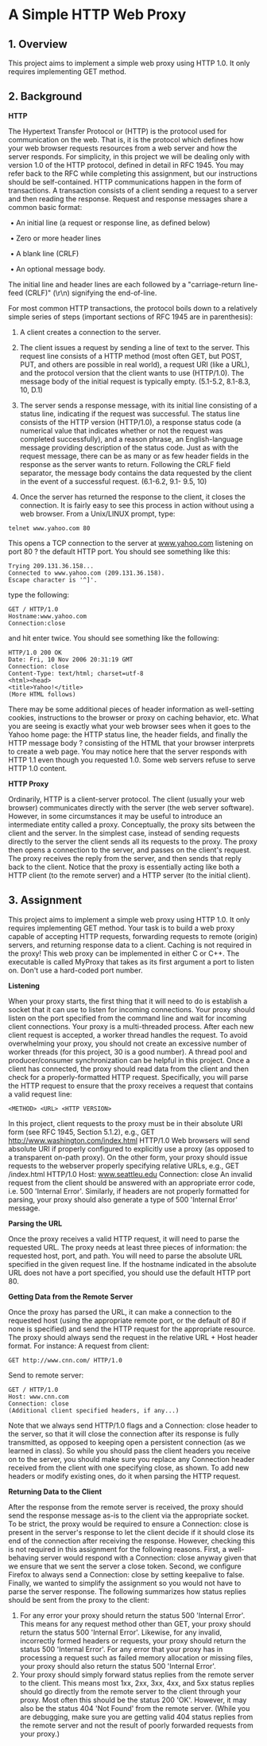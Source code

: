 # A Simple HTTP Web Proxy
## 1. Overview
This project aims to implement a simple web proxy using HTTP 1.0. It only requires implementing GET
method.


## 2. Background
**HTTP**

The Hypertext Transfer Protocol or (HTTP) is the protocol used for communication on the web. That is, it
is the protocol which defines how your web browser requests resources from a web server and how the
server responds. For simplicity, in this project we will be dealing only with version 1.0 of the HTTP protocol,
defined in detail in RFC 1945. You may refer back to the RFC while completing this assignment, but our
instructions should be self-contained.
HTTP communications happen in the form of transactions. A transaction consists of a client sending a
request to a server and then reading the response. Request and response messages share a common basic
format:

&nbsp;• An initial line (a request or response line, as defined below)

&nbsp;• Zero or more header lines

&nbsp;• A blank line (CRLF)

&nbsp;• An optional message body.

The initial line and header lines are each followed by a "carriage-return line-feed (CRLF)" (\r\n) signifying
the end-of-line.

For most common HTTP transactions, the protocol boils down to a relatively simple series of steps
(important sections of RFC 1945 are in parenthesis):

1. A client creates a connection to the server.

2. The client issues a request by sending a line of text to the server. This request line consists of a
HTTP method (most often GET, but POST, PUT, and others are possible in real world), a request
URI (like a URL), and the protocol version that the client wants to use (HTTP/1.0). The message
body of the initial request is typically empty. (5.1-5.2, 8.1-8.3, 10, D.1)

3. The server sends a response message, with its initial line consisting of a status line, indicating if
the request was successful. The status line consists of the HTTP version (HTTP/1.0), a response
status code (a numerical value that indicates whether or not the request was completed
successfully), and a reason phrase, an English-language message providing description of the
status code. Just as with the request message, there can be as many or as few header fields in
the response as the server wants to return. Following the CRLF field separator, the message
body contains the data requested by the client in the event of a successful request. (6.1-6.2, 9.1-
9.5, 10)

4. Once the server has returned the response to the client, it closes the connection. It is fairly easy
to see this process in action without using a web browser. From a Unix/LINUX prompt, type:
```
telnet www.yahoo.com 80
```
This opens a TCP connection to the server at www.yahoo.com listening on port 80 ? the default
HTTP port. You should see something like this:
```
Trying 209.131.36.158...
Connected to www.yahoo.com (209.131.36.158).
Escape character is '^]'.
```
type the following:
```
GET / HTTP/1.0
Hostname:www.yahoo.com
Connection:close
```
and hit enter twice. You should see something like the following:
```
HTTP/1.0 200 OK
Date: Fri, 10 Nov 2006 20:31:19 GMT
Connection: close
Content-Type: text/html; charset=utf-8
<html><head>
<title>Yahoo!</title>
(More HTML follows)
 ```
There may be some additional pieces of header information as well-setting cookies, instructions to the
browser or proxy on caching behavior, etc. What you are seeing is exactly what your web browser sees
when it goes to the Yahoo home page: the HTTP status line, the header fields, and finally the HTTP
message body ? consisting of the HTML that your browser interprets to create a web page. You may notice
here that the server responds with HTTP 1.1 even though you requested 1.0. Some web servers refuse to
serve HTTP 1.0 content.

**HTTP Proxy**

Ordinarily, HTTP is a client-server protocol. The client (usually your web browser) communicates directly
with the server (the web server software). However, in some circumstances it may be useful to introduce
an intermediate entity called a proxy. Conceptually, the proxy sits between the client and the server. In
the simplest case, instead of sending requests directly to the server the client sends all its requests to the
proxy. The proxy then opens a connection to the server, and passes on the client's request. The proxy
receives the reply from the server, and then sends that reply back to the client. Notice that the proxy is
essentially acting like both a HTTP client (to the remote server) and a HTTP server (to the initial client).


## 3. Assignment
This project aims to implement a simple web proxy using HTTP 1.0. It only requires implementing GET method. Your task is to build a web proxy capable of accepting HTTP requests, forwarding requests to remote (origin) servers, and returning response data to a client.
Caching is not required in the proxy!
This web proxy can be implemented in either C or C++. The executable is called MyProxy that takes as its first argument a port to listen on. Don't use a hard-coded port number.

**Listening**

When your proxy starts, the first thing that it will need to do is establish a socket that it can use to listen for incoming connections. Your proxy should listen on the port specified from the command line and wait for incoming client connections. Your proxy is a multi-threaded process. After each new client request is accepted, a worker thread handles the request. To avoid overwhelming your proxy, you should not create an excessive number of worker threads (for this project, 30 is a good number). A thread pool and producer/consumer synchronization can be helpful in this project.
Once a client has connected, the proxy should read data from the client and then check for a properly-formatted HTTP request. Specifically, you will parse the HTTP request to ensure that the proxy receives a request that contains a valid request line:
```
<METHOD> <URL> <HTTP VERSION>
```
In this project, client requests to the proxy must be in their absolute URI form (see RFC 1945, Section 5.1.2), e.g.,
GET http://www.washington.com/index.html HTTP/1.0
Web browsers will send absolute URI if properly configured to explicitly use a proxy (as opposed to a transparent on-path proxy). On the other form, your proxy should issue requests to the webserver properly specifying relative URLs, e.g.,
GET /index.html HTTP/1.0
Host: www.seattleu.edu
Connection: close
An invalid request from the client should be answered with an appropriate error code, i.e. 500 'Internal Error'. Similarly, if headers are not properly formatted for parsing, your proxy should also generate a type of 500 'Internal Error' message.

**Parsing the URL**

Once the proxy receives a valid HTTP request, it will need to parse the requested URL. The proxy needs at least three pieces of information: the requested host, port, and path. You will need to parse the absolute
URL specified in the given request line. If the hostname indicated in the absolute URL does not have a port
specified, you should use the default HTTP port 80.

**Getting Data from the Remote Server**

Once the proxy has parsed the URL, it can make a connection to the requested host (using the appropriate
remote port, or the default of 80 if none is specified) and send the HTTP request for the appropriate
resource. The proxy should always send the request in the relative URL + Host header format.
For instance:
A request from client:
```
GET http://www.cnn.com/ HTTP/1.0
```
Send to remote server:
```
GET / HTTP/1.0
Host: www.cnn.com
Connection: close
(Additional client specified headers, if any...)
```
Note that we always send HTTP/1.0 flags and a Connection: close header to the server, so that it will close
the connection after its response is fully transmitted, as opposed to keeping open a persistent connection
(as we learned in class). So while you should pass the client headers you receive on to the server, you
should make sure you replace any Connection header received from the client with one specifying close,
as shown. To add new headers or modify existing ones, do it when parsing the HTTP request.

**Returning Data to the Client**

After the response from the remote server is received, the proxy should send the response message as-is
to the client via the appropriate socket. To be strict, the proxy would be required to ensure a Connection:
close is present in the server's response to let the client decide if it should close its end of the connection
after receiving the response. However, checking this is not required in this assignment for the following
reasons. First, a well-behaving server would respond with a Connection: close anyway given that we
ensure that we sent the server a close token. Second, we configure Firefox to always send a Connection:
close by setting keepalive to false. Finally, we wanted to simplify the assignment so you would not have
to parse the server response.
The following summarizes how status replies should be sent from the proxy to the client:
1. For any error your proxy should return the status 500 'Internal Error'. This means for any
request method other than GET, your proxy should return the status 500 'Internal Error'.
Likewise, for any invalid, incorrectly formed headers or requests, your proxy should return the
status 500 'Internal Error'. For any error that your proxy has in processing a request such as
failed memory allocation or missing files, your proxy should also return the status 500 'Internal
Error'.
2. Your proxy should simply forward status replies from the remote server to the client. This means
most 1xx, 2xx, 3xx, 4xx, and 5xx status replies should go directly from the remote server to the
client through your proxy. Most often this should be the status 200 'OK'. However, it may also
be the status 404 'Not Found' from the remote server. (While you are debugging, make sure you
are getting valid 404 status replies from the remote server and not the result of poorly
forwarded requests from your proxy.)

